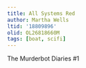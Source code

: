```yaml
---
title: All Systems Red
author: Martha Wells
ltid: '18809896'
olid: OL26818660M
tags: [boat, scifi]
---
```


The Murderbot Diaries #1
